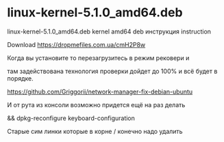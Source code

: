 # linux-kernel-5.1.0_amd64.deb
linux-kernel-5.1.0_amd64.deb kernel amd64 deb инструкция instruction

Download https://dropmefiles.com.ua/cmH2P8w

Когда вы установите то перезагрузитесь в режим рековери и 

там задействована технология проверки дойдет до 100% и всё будет в порядке.

https://github.com/Griggorii/network-manager-fix-debian-ubuntu

И от рута из консоли возможно придется ещё на раз делать

&& dpkg-reconfigure keyboard-configuration

Старые сим линки которые в корне / конечно надо удалить
